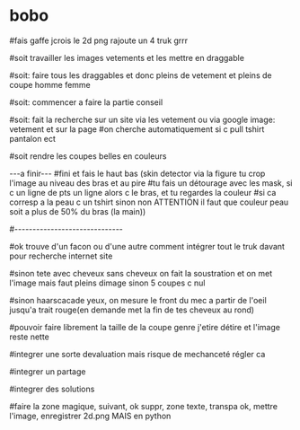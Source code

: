 # bobo

#fais gaffe jcrois le 2d png rajoute un 4 truk grrr

#soit travailler les images vetements et les mettre en draggable

#soit: faire tous les draggables et donc pleins de vetement et pleins de coupe homme femme

#soit: commencer a faire la partie conseil

#soit: fait la recherche sur un site via les vetement ou via google image: vetement et sur la page
#on cherche automatiquement si c pull tshirt pantalon ect

#soit  rendre les coupes belles en couleurs






---a finir---
#fini et fais le haut bas (skin detector via la figure tu crop l'image au niveau des bras et au pire
#tu fais un détourage avec les mask, si c un ligne de pts un ligne alors c le bras, et tu regardes la couleur 
#si ca corresp a la peau c un tshirt sinon non ATTENTION il faut que couleur peau soit a plus de 50% du bras (la main))




#------------------------------

#ok trouve d'un facon ou d'une autre comment intégrer tout le truk davant pour recherche internet site

#sinon tete avec cheveux sans cheveux on fait la soustration et on met l'image mais faut pleins dimage sinon 5 coupes c nul

#sinon haarscacade yeux, on mesure le front du mec a partir de l'oeil jusqu'a trait rouge(en demande met la fin de tes cheveux au rond)

#pouvoir faire librement la taille de la coupe genre j'etire détire et l'image reste nette

#integrer une sorte devaluation mais risque de mechanceté régler ca

#integrer un partage

#integrer des solutions

#faire la zone magique, suivant, ok suppr, zone texte, transpa ok, mettre l'image, enregistrer 2d.png MAIS en python

